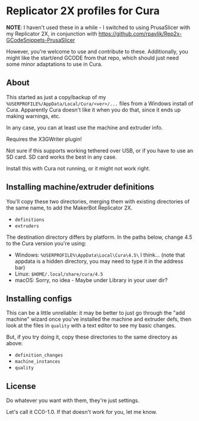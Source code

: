 # Replicator 2X profiles for Cura

**NOTE**: I haven't used these in a while - I switched to using PrusaSlicer with
my Replicator 2X, in conjunction with
<https://github.com/rpavlik/Rep2x-GCodeSnippets-PrusaSlicer>

However, you're welcome to use and contribute to these. Additionally, you might
like the start/end GCODE from that repo, which should just need some minor
adaptations to use in Cura.

## About

This started as just a copy/backup of my
`%USERPROFILE%/AppData/Local/Cura/<ver>/...` files from a Windows install of
Cura. Apparently Cura doesn't like it when you do that, since it ends up making
warnings, etc.

In any case, you can at least use the machine and extruder info.

Requires the X3GWriter plugin!

Not sure if this supports working tethered over USB, or if you have to use an SD
card. SD card works the best in any case.

Install this with Cura not running, or it might not work right.

## Installing machine/extruder definitions

You'll copy these two directories, merging them with existing directories of
the same name, to add the MakerBot Replicator 2X.

- `definitions`
- `extruders`

The destination directory differs by platform. In the paths below, change 4.5 to
the Cura version you're using:

- Windows: `%USERPROFILE%\AppData\Local\Cura\4.5\` I think... (note that appdata
  is a hidden directory, you may need to type it in the address bar)
- Linux: `$HOME/.local/share/cura/4.5`
- macOS: Sorry, no idea - Maybe under Library in your user dir?

## Installing configs

This can be a little unreliable: it may be better to just go through the "add
machine" wizard once you've installed the machine and extruder defs, then look
at the files in `quality` with a text editor to see my basic changes.

But, if you try doing it, copy these directories to the same directory as above:

- `definition_changes`
- `machine_instances`
- `quality`

## License

Do whatever you want with them, they're just settings.

Let's call it CC0-1.0. If that doesn't work for you, let me know.
